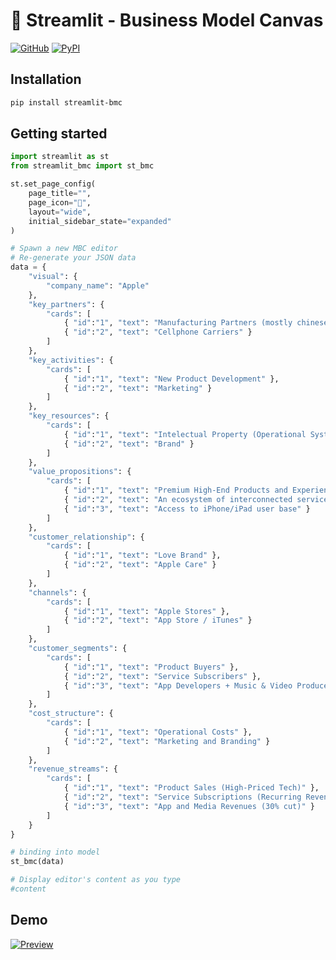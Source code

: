 # 🛄 Streamlit - Business Model Canvas

[![GitHub][github_badge]][github_link] [![PyPI][pypi_badge]][pypi_link] 

## Installation

```sh
pip install streamlit-bmc
```

## Getting started

```python
import streamlit as st
from streamlit_bmc import st_bmc

st.set_page_config(
    page_title="",
    page_icon="🧊",
    layout="wide",
    initial_sidebar_state="expanded"
)

# Spawn a new MBC editor
# Re-generate your JSON data
data = {
    "visual": {
        "company_name": "Apple"
    },
    "key_partners": {
        "cards": [
            { "id":"1", "text": "Manufacturing Partners (mostly chinese)" },
            { "id":"2", "text": "Cellphone Carriers" }
        ]
    },
    "key_activities": {
        "cards": [
            { "id":"1", "text": "New Product Development" },
            { "id":"2", "text": "Marketing" }
        ]
    },
    "key_resources": {
        "cards": [
            { "id":"1", "text": "Intelectual Property (Operational Systems, digital plataform, etc)" },
            { "id":"2", "text": "Brand" }
        ]
    },
    "value_propositions": {
        "cards": [
            { "id":"1", "text": "Premium High-End Products and Experience" },
            { "id":"2", "text": "An ecosystem of interconnected services" },
            { "id":"3", "text": "Access to iPhone/iPad user base" }
        ]
    },
    "customer_relationship": {
        "cards": [
            { "id":"1", "text": "Love Brand" },
            { "id":"2", "text": "Apple Care" }
        ]
    },
    "channels": {
        "cards": [
            { "id":"1", "text": "Apple Stores" },
            { "id":"2", "text": "App Store / iTunes" }
        ]
    },
    "customer_segments": {
        "cards": [
            { "id":"1", "text": "Product Buyers" },
            { "id":"2", "text": "Service Subscribers" },
            { "id":"3", "text": "App Developers + Music & Video Producers" }
        ]
    },
    "cost_structure": {
        "cards": [
            { "id":"1", "text": "Operational Costs" },
            { "id":"2", "text": "Marketing and Branding" }
        ]
    },
    "revenue_streams": {
        "cards": [
            { "id":"1", "text": "Product Sales (High-Priced Tech)" },
            { "id":"2", "text": "Service Subscriptions (Recurring Revenue)" },
            { "id":"3", "text": "App and Media Revenues (30% cut)" }
        ]
    }
}

# binding into model
st_bmc(data)

# Display editor's content as you type
#content
```

## Demo

<!-- [![Open in Streamlit][share_badge]][share_link]  -->

[![Preview][share_img]][share_link]

[share_badge]: https://static.streamlit.io/badges/streamlit_badge_black_white.svg
[share_link]: http://bmc.dev.teqn.asia/
[share_img]: https://raw.githubusercontent.com/teq-thuynguyen/streamlit-business_model_canvas/main/preview.png

[github_badge]: https://badgen.net/badge/icon/GitHub?icon=github&color=black&label
[github_link]: https://github.com/teq-thuynguyen/streamlit-business_model_canvas

[pypi_badge]: https://img.shields.io/badge/version-0.0.3-blue
[pypi_link]: https://pypi.org/project/streamlit-bmc/